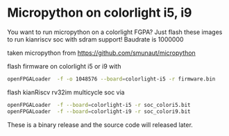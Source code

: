 Micropython on colorlight i5, i9
================================
You want to run micropython on a colorlight FGPA?
Just flash these images to run kianriscv soc with sdram support!
Baudrate is 1000000

taken micropython from https://github.com/smunaut/micropython

flash firmware on colorlight i5 or i9 with
```bash
openFPGALoader  -f -o 1048576 --board=colorlight-i5 -r firmware.bin 
```

flash kianRiscv rv32im multicycle soc via
```bash
openFPGALoader  -f --board=colorlight-i5 -r soc_colori5.bit 
openFPGALoader  -f --board=colorlight-i9 -r soc_colori9.bit 
```
These is a binary release and the source code will released later.
